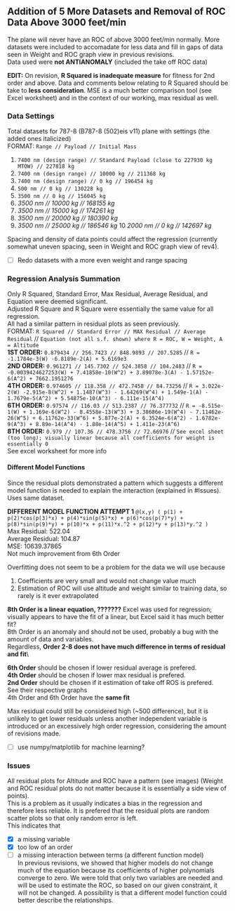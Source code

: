 ## Addition of 5 More Datasets and Removal of ROC Data Above 3000 feet/min

The plane will never have an ROC of above 3000 feet/min normally. More datasets were included to accomadate for less data and fill in gaps of data seen in Weight and ROC graph view in previous revisions.\
Data used were **not ANTIANOMALY** (included the take off ROC data)


**EDIT:** On revision, **R Squared is inadequate measure** for fitness for 2nd order and above. Data and comments below relating to R Squared should be take to **less consideration**. MSE is a much better comparison tool (see Excel worksheet) and in the context of our working, max residual as well.


### Data Settings
Total datasets for 787-8 (B787-8 (502)eis v11) plane with settings (the added ones italicized)\
FORMAT: `Range // Payload // Initial Mass`
  1. `7400 nm (design range) // Standard Payload (close to 227930 kg MTOW) // 227818 kg`
  2. `7400 nm (design range) // 10000 kg // 211368 kg`
  3. `7400 nm (design range) // 0 kg // 196454 kg`
  4. `500 nm // 0 kg // 130228 kg`
  5. `3500 nm // 0 kg // 156045 kg`
  6. *3500 nm // 10000 kg // 168155 kg*
  7. *3500 nm // 15000 kg // 174261 kg*
  8. *3500 nm // 20000 kg // 180390 kg*
  9. *3500 nm // 25000 kg // 186546 kg*
  10 *2000 nm // 0 kg // 142697 kg*

Spacing and density of data points could affect the regression (currently somewhat uneven spacing, seen in Weight and ROC graph view of rev4).
- [ ] Redo datasets with a more even weight and range spacing

### Regression Analysis Summation
Only R Squared, Standard Error, Max Residual, Average Residual, and Equation were deemed significant.\
Adjusted R Square and R Square were essentially the same value for all regression.\
All had a similar pattern in residual plots as seen previously.\
FORMAT: `R Squared // Standard Error // MAX Residual // Average Residual` // `Equation (not all s.f. shown) where R = ROC, W = Weight, A = Altitude`\
**1ST ORDER:** `0.879434 // 256.7423 // 848.9893 // 207.5285` // `R = -1.1784e-3(W) -6.8189e-2(A) + 5.6169e3`\
**2ND ORDER:** `0.961271 // 145.7302 // 524.3858 // 104.2483` // `R = -0.0039424627253(W) + 7.41858e-10(W^2) + 3.89078e-3(A) - 1.57152e-6(A^2) + 7662.1951276`\
**4TH ORDER:** `0.974605 // 118.358 // 472.7458 // 84.73256` // `R = 3.022e-2(W) -2.915e-8(W^2) + 1.1487(W^3) - 1.64269(W^4) + 1.549e-1(A) - 1.7679e-5(A^2) + 5.54875e-10(A^3) - 6.111e-15(A^4)`\
**6TH ORDER:** `0.97574 // 116.03 // 513.2387 // 76.377732` // `R = -8.515e-1(W) + 1.169e-6(W^2) - 8.4558e-13(W^3) + 3.38686e-19(W^4) - 7.11462e-26(W^5) + 6.11762e-33(W^6) + 5.877e-2(A) + 6.3524e-6(A^2) - 1.6782e-9(A^3) + 8.89e-14(A^4) - 1.88e-14(A^5) + 1.411e-23(A^6)`\
**8TH ORDER:** `0.979 // 107.36 // 478.3756 // 72.66976` // `See excel sheet (too long); visually linear because all coefficients for weight is essentially 0`\
See excel worksheet for more info

#### Different Model Functions
Since the residual plots demonstrated a pattern which suggests a different model function is needed to explain the interaction (explained in #Issues). Uses same dataset.

**DIFFERENT MODEL FUNCTION ATTEMPT 1**
`@(x,y) ( p(1) + p(2)*cos(p(3)*x) + p(4)*sin(p(5)*x) + p(6)*cos(p(7)*y) + p(8)*sin(p(9)*y) + p(10)*x + p(11)*x.^2 + p(12)*y + p(13)*y.^2 )`\
Max Residual: 522.04\
Average Residual: 104.87\
MSE: 10639.37865\
Not much improvement from 6th Order


Overfitting does not seem to be a problem for the data we will use because
  1. Coefficients are very small and would not change value much
  2. Estimation of ROC will use altitude and weight similar to training data, so rarely is it ever extrapolated
  
**8th Order is a linear equation, ???????** Excel was used for regression; visually appears to have the fit of a linear, but Excel said it has much better fit?\
8th Order is an anomaly and should not be used, probably a bug with the amount of data and variables.\
Regardless, **Order 2-8 does not have much difference in terms of residual and fit**\

**6th Order** should be chosen if lower residual average is prefered.\
**4th Order** should be chosen if lower max residual is prefered.\
**2nd Order** should be chosen if it estimation of take off ROS is prefered.\
See their respective graphs\
4th Order and 6th Order have the **same fit**

Max residual could still be considered high (~500 difference), but it is unlikely to get lower residuals unless another independent variable is introduced or an excessively high order regression, considering the amount of revisions made.
- [ ] use numpy/matplotlib for machine learning?

### Issues
All residual plots for Altitude and ROC have a pattern (see images) (Weight and ROC residual plots do not matter because it is essentially a side view of points).\
This is a problem as it usually indicates a bias in the regression and therefore less reliable. It is prefered that the residual plots are random scatter plots so that only random error is left.\
This indicates that
- [x] a missing variable
- [x] too low of an order
- [ ] a missing interaction between terms (a different function model)\
In previous revisions, we showed that higher models do not change much of the equation because its coefficients of higher polynomials converge to zero. We were told that only two variables are needed and will be used to estimate the ROC, so based on our given constraint, it will not be changed. A possibility is that a different model function could better describe the relationships.
